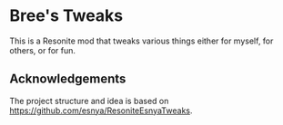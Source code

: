 # Bree's Tweaks

This is a Resonite mod that tweaks various things either for myself, for others, or for fun.

## Acknowledgements

The project structure and idea is based on https://github.com/esnya/ResoniteEsnyaTweaks.
